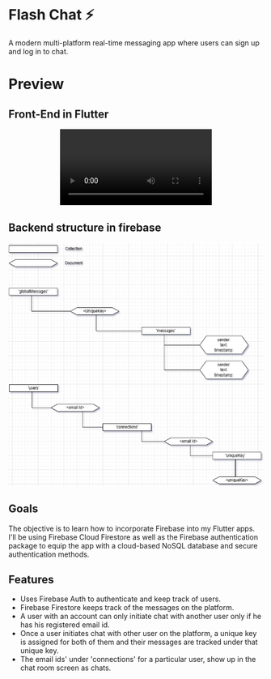 # Flash Chat ⚡️
A modern multi-platform real-time messaging app where users can sign up and log in to chat.

# Preview
## Front-End in Flutter
<div align="center">
  <video src="https://user-images.githubusercontent.com/87572877/220149403-722fef74-47b8-49c1-8473-6f098941afa7.mp4"/>
</div>

## Backend structure in firebase
<p align="center">
  <img src="https://github.com/Md-Amiruddin/Flash_Chat/blob/main/Landing_page_media/Flash_chat_backend_preview.jpg" width="640" height="480" />
</p>

## Goals

The objective is to learn how to incorporate Firebase into my Flutter apps. I'll be using Firebase Cloud Firestore as well as the Firebase authentication package to equip the app with a cloud-based NoSQL database and secure authentication methods.

## Features

<ul>
<li>Uses Firebase Auth to authenticate and keep track of users.</li>
<li>Firebase Firestore keeps track of the messages on the platform.</li>
<li>A user with an account can only initiate chat with another user only if he has his registered email id.</li>
<li>Once a user initiates chat with other user on the platform, a unique key is assigned for both of them and their messages are tracked under that unique key.</li>
<li>The email ids' under 'connections' for a particular user, show up in the chat room screen as chats.</li>
</ul>
